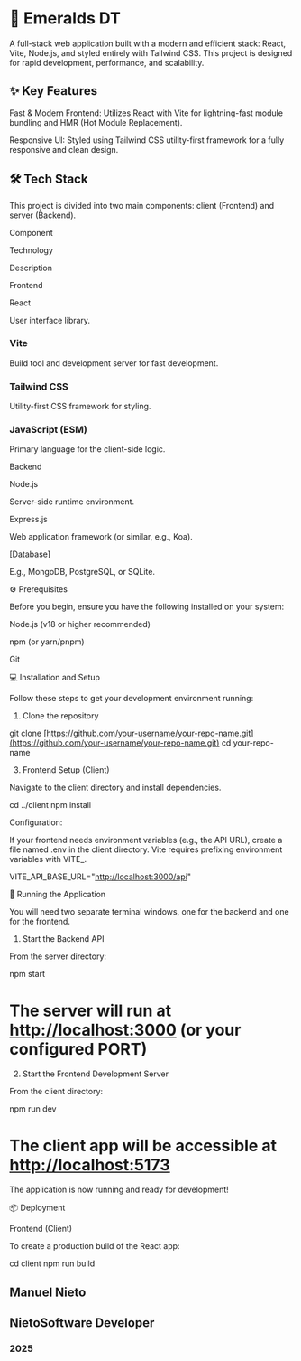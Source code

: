 # 🚀 Emeralds DT

A full-stack web application built with a modern and efficient stack: React, Vite, Node.js, and styled entirely with Tailwind CSS. This project is designed for rapid development, performance, and scalability.

## ✨ Key Features

Fast & Modern Frontend: Utilizes React with Vite for lightning-fast module bundling and HMR (Hot Module Replacement).

Responsive UI: Styled using Tailwind CSS utility-first framework for a fully responsive and clean design.


## 🛠️ Tech Stack

This project is divided into two main components: client (Frontend) and server (Backend).

Component

Technology

Description

Frontend

React

User interface library.

### Vite

Build tool and development server for fast development.

### Tailwind CSS

Utility-first CSS framework for styling.

### JavaScript (ESM)

Primary language for the client-side logic.

Backend

Node.js

Server-side runtime environment.

Express.js

Web application framework (or similar, e.g., Koa).

[Database]

E.g., MongoDB, PostgreSQL, or SQLite.

⚙️ Prerequisites

Before you begin, ensure you have the following installed on your system:

Node.js (v18 or higher recommended)

npm (or yarn/pnpm)

Git

💻 Installation and Setup

Follow these steps to get your development environment running:

1. Clone the repository

git clone [https://github.com/your-username/your-repo-name.git](https://github.com/your-username/your-repo-name.git)
cd your-repo-name

3. Frontend Setup (Client)

Navigate to the client directory and install dependencies.

cd ../client
npm install

Configuration:

If your frontend needs environment variables (e.g., the API URL), create a file named .env in the client directory. Vite requires prefixing environment variables with VITE_.

VITE_API_BASE_URL="<http://localhost:3000/api>"

🏃 Running the Application

You will need two separate terminal windows, one for the backend and one for the frontend.

1. Start the Backend API

From the server directory:

npm start

# The server will run at <http://localhost:3000> (or your configured PORT)

2. Start the Frontend Development Server

From the client directory:

npm run dev

# The client app will be accessible at <http://localhost:5173>

The application is now running and ready for development!

📦 Deployment

Frontend (Client)

To create a production build of the React app:

cd client
npm run build

## Manuel Nieto

## NietoSoftware Developer

### 2025

